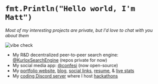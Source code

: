 # `fmt.Println("Hello world, I'm Matt")`

_Most of my interesting projects are private, but I'd love to chat with you about them_

![vibe check](https://github.com/mattrltrent/random_assets/actions/workflows/unit_tests.yml/badge.svg)

- My R&D decentralized peer-to-peer search engine: [@KurloxSearchEngine](https://github.com/KurloxSearchEngine) (repos private for now)
- My social media app: [@confesi](https://github.com/confesi) (now open-source)
- My [portfolio website](https://matthewtrent.me), [blog](https://matthewtrent.me/articles), [social links](https://matthewtrent.me/socials), [resume](https://matthewtrent.me/resume.pdf), & [live stats](https://matthewtrent.me/stats)
- My [coding Discord server](https://discord.gg/cWHnQFSfMy) where I host [hackathons](https://matthewtrent.me/series/covehack)
